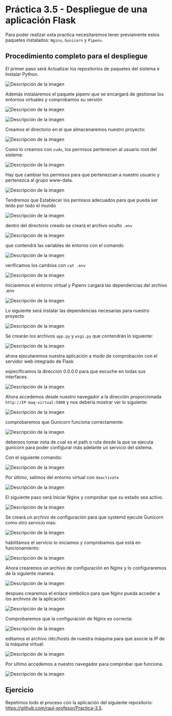 # **Práctica 3.5 - Despliegue de una aplicación Flask**

Para poder realizar esta practica necesitaremos tener previamente estos paquetes instalados: `Nginx`, `Gunicorn` y `Pipenv`.

## Procedimiento completo para el despliegue

El primer paso será Actualizar los repositorios de paquetes del sistema e Instalar Python.

![Descripción de la imagen](images/152.png)

Además instalaremos el paquete pipenv que se encargará de gestionar los entornos virtuales y comprobamos su versión

![Descripción de la imagen](images/153.png)

![Descripción de la imagen](images/154.png)

Creamos el directorio en el que almacenaremos nuestro proyecto:

![Descripción de la imagen](images/155.png)

Como lo creamos con `sudo`, los permisos pertenecen al usuario root del sistema:

![Descripción de la imagen](images/156.png)

Hay que cambiar los permisos para que pertenezcan a nuestro usuario y pertenezca al grupo www-data.

![Descripción de la imagen](images/157.png)

Tendremos que Establecer los permisos adecuados para que pueda ser leído por todo el mundo

![Descripción de la imagen](images/158.png)

dentro del directorio creado se creará el archivo oculto `.env`

![Descripción de la imagen](images/159.png)

que contendrá las variables de entorno con el comando

![Descripción de la imagen](images/160.png)

verificamos los cambios con `cat .env`

![Descripción de la imagen](images/161.png)

Iniciaremos el entorno virtual y Pipenv cargará las dependencias del archivo .env

![Descripción de la imagen](images/162.png)

Lo siguiente será instalar las dependencias necesarias para nuestro proyecto

![Descripción de la imagen](images/163.png)

Se crearán los archivos `app.py` y `wsgi.py`  que contendrán lo siguiente:

![Descripción de la imagen](images/164.png)

ahora ejecutaremos nuestra aplicación a modo de comprobación con el servidor web integrado de Flask

especificamos la dirección 0.0.0.0 para que escuche en todas sus interfaces.

![Descripción de la imagen](images/165.png)

Ahora accedemos desde nuestro navegador a la dirección proporcionada `http://IP-maq-virtual:5000` y nos debería mostrar ver lo siguiente:

![Descripción de la imagen](images/166.png)

comprobaremos que Gunicorn funciona correctamente:

![Descripción de la imagen](images/167.png)

debemos tomar nota de cual es el path o ruta desde la que se ejecuta gunicorn para poder configurar más adelante un servicio del sistema. 

Con el siguiente comando:

![Descripción de la imagen](images/168.png)

Por último, salimos del entorno virtual con `deactivate`

![Descripción de la imagen](images/169.png)

El siguiente paso será Iniciar Nginx y comprobar que su estado sea activo.

![Descripción de la imagen](images/170.png)

Se creará un archivo de configuración para que systemd ejecute Gunicorn como otro servicio mas:

![Descripción de la imagen](images/171.png)

habilitamos el servicio lo iniciamos y comprobamos que está en funcionamiento:

![Descripción de la imagen](images/172.png)

Ahora crearemos un archivo de configuración en Nginx y lo configuraremos de la siguiente manera.

![Descripción de la imagen](images/173.png)

despues crearemos el enlace simbólico para que Nginx pueda acceder a los archivos de la aplicación:

![Descripción de la imagen](images/174.png)

Comprobaremos que la configuración de Nginx es correcta:

![Descripción de la imagen](images/175.png)

editamos el archivo /etc/hosts de nuestra máquina para que asocie la IP de la máquina virtual:

![Descripción de la imagen](images/176.png)

Por ultimo accedemos a nuestro navegador para comprobar que funciona.

![Descripción de la imagen](images/177.png)

## Ejercicio

Repetimos todo el proceso con la aplicación del siguiente repositorio: https://github.com/raul-profesor/Practica-3.5.








